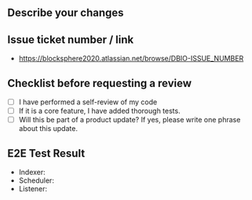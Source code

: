 ## Describe your changes

## Issue ticket number / link
- https://blocksphere2020.atlassian.net/browse/DBIO-ISSUE_NUMBER

## Checklist before requesting a review
- [ ] I have performed a self-review of my code
- [ ] If it is a core feature, I have added thorough tests.
- [ ] Will this be part of a product update? If yes, please write one phrase about this update.

## E2E Test Result
- Indexer:
- Scheduler:
- Listener: 